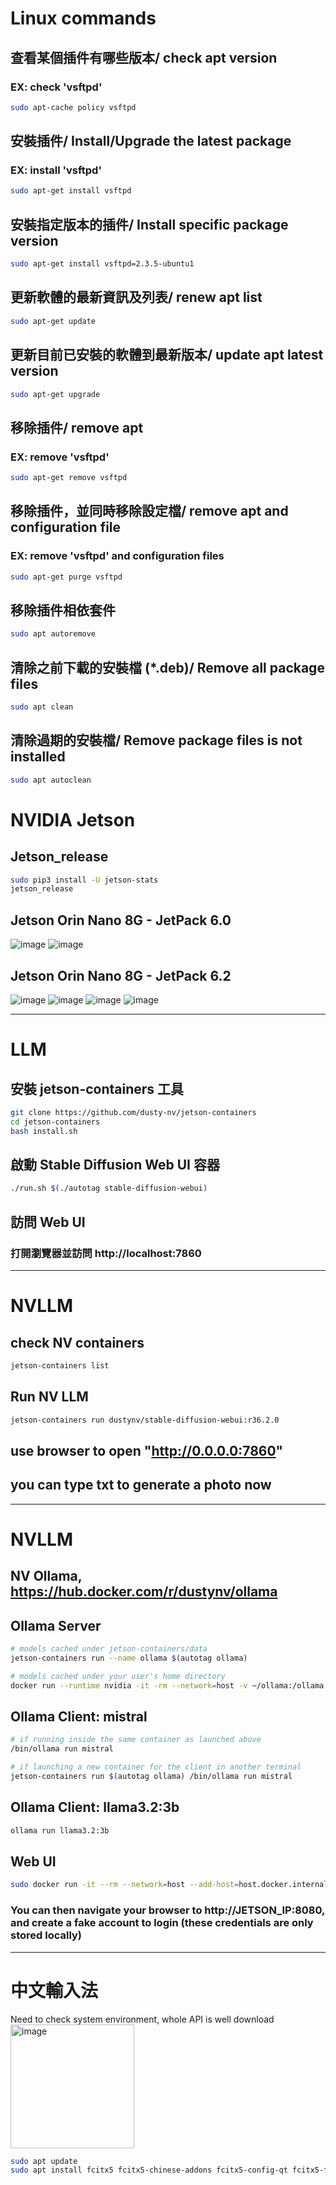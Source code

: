 # Linux commands
## 查看某個插件有哪些版本/ check apt version
### EX: check 'vsftpd'
```bash
sudo apt-cache policy vsftpd
```
## 安裝插件/ Install/Upgrade the latest package
### EX: install 'vsftpd'
```bash
sudo apt-get install vsftpd
```
## 安裝指定版本的插件/ Install specific package version
```bash
sudo apt-get install vsftpd=2.3.5-ubuntu1
```

## 更新軟體的最新資訊及列表/ renew apt list
```bash
sudo apt-get update
```
## 更新目前已安裝的軟體到最新版本/ update apt latest version
```bash
sudo apt-get upgrade
```
## 移除插件/ remove apt
### EX: remove 'vsftpd'
```bash
sudo apt-get remove vsftpd
```
## 移除插件，並同時移除設定檔/ remove apt and configuration file
### EX: remove 'vsftpd' and configuration files
```bash
sudo apt-get purge vsftpd
```
## 移除插件相依套件
```bash
sudo apt autoremove
```
## 清除之前下載的安裝檔 (*.deb)/ Remove all package files
```bash
sudo apt clean
```
## 清除過期的安裝檔/ Remove package files is not installed
```bash
sudo apt autoclean
```
# NVIDIA Jetson
## Jetson_release
```bash
sudo pip3 install -U jetson-stats
jetson_release
```
## Jetson Orin Nano 8G - JetPack 6.0
![image](https://github.com/user-attachments/assets/cfd8af4e-0716-48ef-a365-57bc2ffc047c)
![image](https://github.com/user-attachments/assets/c56460f8-d36f-4d83-98c7-4cde01d70fd4)
## Jetson Orin Nano 8G - JetPack 6.2
![image](https://github.com/user-attachments/assets/78cb939f-ebf6-4869-afb6-2d4b0dc22c52)
![image](https://github.com/user-attachments/assets/c14ad60d-f19a-4c95-a797-4810b3fb726a)
![image](https://github.com/user-attachments/assets/c4f1072a-2cb0-411b-953e-3788d86fd7a3)
![image](https://github.com/user-attachments/assets/1b09c171-eff4-4600-b07e-8c4f94411b39)

___
# LLM
## 安裝 jetson-containers 工具
```bash
git clone https://github.com/dusty-nv/jetson-containers
cd jetson-containers
bash install.sh
```
## 啟動 Stable Diffusion Web UI 容器
```bash
./run.sh $(./autotag stable-diffusion-webui)
```
## 訪問 Web UI
### 打開瀏覽器並訪問 http://localhost:7860

___
# NVLLM
## check NV containers
```bash
jetson-containers list
```
## Run NV LLM
```bash
jetson-containers run dustynv/stable-diffusion-webui:r36.2.0
```
## use browser to open "http://0.0.0.0:7860"
## you can type txt to generate a photo now

___
# NVLLM
## NV Ollama, https://hub.docker.com/r/dustynv/ollama
## Ollama Server
```bash
# models cached under jetson-containers/data
jetson-containers run --name ollama $(autotag ollama)

# models cached under your user's home directory
docker run --runtime nvidia -it -rm --network=host -v ~/ollama:/ollama -e OLLAMA_MODELS=/ollama dustynv/ollama:r36.2.0
```
## Ollama Client: mistral
```bash
# if running inside the same container as launched above
/bin/ollama run mistral

# if launching a new container for the client in another terminal
jetson-containers run $(autotag ollama) /bin/ollama run mistral
```
## Ollama Client: llama3.2:3b
```bash
ollama run llama3.2:3b
```
## Web UI
```bash
sudo docker run -it --rm --network=host --add-host=host.docker.internal:host-gateway ghcr.io/open-webui/open-webui:main
```
### You can then navigate your browser to http://JETSON_IP:8080, and create a fake account to login (these credentials are only stored locally)

___
# 中文輸入法
Need to check system environment, whole API is well download
<img width="198" height="198" alt="image" src="https://github.com/user-attachments/assets/d9fd0580-4ddc-4299-816f-ccdb86c3461e" />

```bash
sudo apt update
sudo apt install fcitx5 fcitx5-chinese-addons fcitx5-config-qt fcitx5-frontend-gtk3
```

